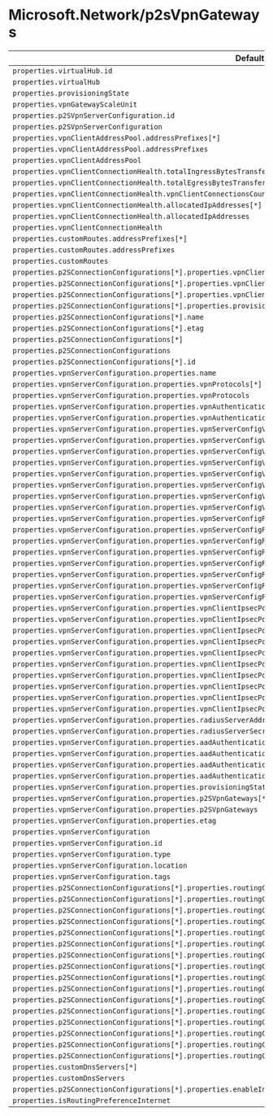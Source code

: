 # Microsoft.Network/p2sVpnGateways

| Default Path | Alias |
|---|---|
| `properties.virtualHub.id` | `Microsoft.Network/p2sVpnGateways/virtualHub.id` |
| `properties.virtualHub` | `Microsoft.Network/p2sVpnGateways/virtualHub` |
| `properties.provisioningState` | `Microsoft.Network/p2sVpnGateways/provisioningState` |
| `properties.vpnGatewayScaleUnit` | `Microsoft.Network/p2sVpnGateways/vpnGatewayScaleUnit` |
| `properties.p2SVpnServerConfiguration.id` | `Microsoft.Network/p2sVpnGateways/p2SVpnServerConfiguration.id` |
| `properties.p2SVpnServerConfiguration` | `Microsoft.Network/p2sVpnGateways/p2SVpnServerConfiguration` |
| `properties.vpnClientAddressPool.addressPrefixes[*]` | `Microsoft.Network/p2sVpnGateways/vpnClientAddressPool.addressPrefixes[*]` |
| `properties.vpnClientAddressPool.addressPrefixes` | `Microsoft.Network/p2sVpnGateways/vpnClientAddressPool.addressPrefixes` |
| `properties.vpnClientAddressPool` | `Microsoft.Network/p2sVpnGateways/vpnClientAddressPool` |
| `properties.vpnClientConnectionHealth.totalIngressBytesTransferred` | `Microsoft.Network/p2sVpnGateways/vpnClientConnectionHealth.totalIngressBytesTransferred` |
| `properties.vpnClientConnectionHealth.totalEgressBytesTransferred` | `Microsoft.Network/p2sVpnGateways/vpnClientConnectionHealth.totalEgressBytesTransferred` |
| `properties.vpnClientConnectionHealth.vpnClientConnectionsCount` | `Microsoft.Network/p2sVpnGateways/vpnClientConnectionHealth.vpnClientConnectionsCount` |
| `properties.vpnClientConnectionHealth.allocatedIpAddresses[*]` | `Microsoft.Network/p2sVpnGateways/vpnClientConnectionHealth.allocatedIpAddresses[*]` |
| `properties.vpnClientConnectionHealth.allocatedIpAddresses` | `Microsoft.Network/p2sVpnGateways/vpnClientConnectionHealth.allocatedIpAddresses` |
| `properties.vpnClientConnectionHealth` | `Microsoft.Network/p2sVpnGateways/vpnClientConnectionHealth` |
| `properties.customRoutes.addressPrefixes[*]` | `Microsoft.Network/p2sVpnGateways/customRoutes.addressPrefixes[*]` |
| `properties.customRoutes.addressPrefixes` | `Microsoft.Network/p2sVpnGateways/customRoutes.addressPrefixes` |
| `properties.customRoutes` | `Microsoft.Network/p2sVpnGateways/customRoutes` |
| `properties.p2SConnectionConfigurations[*].properties.vpnClientAddressPool.addressPrefixes[*]` | `Microsoft.Network/p2sVpnGateways/p2sConnectionConfigurations[*].vpnClientAddressPool.addressPrefixes[*]` |
| `properties.p2SConnectionConfigurations[*].properties.vpnClientAddressPool.addressPrefixes` | `Microsoft.Network/p2sVpnGateways/p2sConnectionConfigurations[*].vpnClientAddressPool.addressPrefixes` |
| `properties.p2SConnectionConfigurations[*].properties.vpnClientAddressPool` | `Microsoft.Network/p2sVpnGateways/p2sConnectionConfigurations[*].vpnClientAddressPool` |
| `properties.p2SConnectionConfigurations[*].properties.provisioningState` | `Microsoft.Network/p2sVpnGateways/p2sConnectionConfigurations[*].provisioningState` |
| `properties.p2SConnectionConfigurations[*].name` | `Microsoft.Network/p2sVpnGateways/p2sConnectionConfigurations[*].name` |
| `properties.p2SConnectionConfigurations[*].etag` | `Microsoft.Network/p2sVpnGateways/p2sConnectionConfigurations[*].etag` |
| `properties.p2SConnectionConfigurations[*]` | `Microsoft.Network/p2sVpnGateways/p2sConnectionConfigurations[*]` |
| `properties.p2SConnectionConfigurations` | `Microsoft.Network/p2sVpnGateways/p2sConnectionConfigurations` |
| `properties.p2SConnectionConfigurations[*].id` | `Microsoft.Network/p2sVpnGateways/p2sConnectionConfigurations[*].id` |
| `properties.vpnServerConfiguration.properties.name` | `Microsoft.Network/p2sVpnGateways/vpnServerConfiguration.name` |
| `properties.vpnServerConfiguration.properties.vpnProtocols[*]` | `Microsoft.Network/p2sVpnGateways/vpnServerConfiguration.vpnProtocols[*]` |
| `properties.vpnServerConfiguration.properties.vpnProtocols` | `Microsoft.Network/p2sVpnGateways/vpnServerConfiguration.vpnProtocols` |
| `properties.vpnServerConfiguration.properties.vpnAuthenticationTypes[*]` | `Microsoft.Network/p2sVpnGateways/vpnServerConfiguration.vpnAuthenticationTypes[*]` |
| `properties.vpnServerConfiguration.properties.vpnAuthenticationTypes` | `Microsoft.Network/p2sVpnGateways/vpnServerConfiguration.vpnAuthenticationTypes` |
| `properties.vpnServerConfiguration.properties.vpnServerConfigVpnClientRootCertificates[*].name` | `Microsoft.Network/p2sVpnGateways/vpnServerConfiguration.vpnServerConfigVpnClientRootCertificates[*].name` |
| `properties.vpnServerConfiguration.properties.vpnServerConfigVpnClientRootCertificates[*].publicCertData` | `Microsoft.Network/p2sVpnGateways/vpnServerConfiguration.vpnServerConfigVpnClientRootCertificates[*].publicCertData` |
| `properties.vpnServerConfiguration.properties.vpnServerConfigVpnClientRootCertificates[*]` | `Microsoft.Network/p2sVpnGateways/vpnServerConfiguration.vpnServerConfigVpnClientRootCertificates[*]` |
| `properties.vpnServerConfiguration.properties.vpnServerConfigVpnClientRootCertificates` | `Microsoft.Network/p2sVpnGateways/vpnServerConfiguration.vpnServerConfigVpnClientRootCertificates` |
| `properties.vpnServerConfiguration.properties.vpnServerConfigVpnClientRevokedCertificates[*].name` | `Microsoft.Network/p2sVpnGateways/vpnServerConfiguration.vpnServerConfigVpnClientRevokedCertificates[*].name` |
| `properties.vpnServerConfiguration.properties.vpnServerConfigVpnClientRevokedCertificates[*].thumbprint` | `Microsoft.Network/p2sVpnGateways/vpnServerConfiguration.vpnServerConfigVpnClientRevokedCertificates[*].thumbprint` |
| `properties.vpnServerConfiguration.properties.vpnServerConfigVpnClientRevokedCertificates[*]` | `Microsoft.Network/p2sVpnGateways/vpnServerConfiguration.vpnServerConfigVpnClientRevokedCertificates[*]` |
| `properties.vpnServerConfiguration.properties.vpnServerConfigVpnClientRevokedCertificates` | `Microsoft.Network/p2sVpnGateways/vpnServerConfiguration.vpnServerConfigVpnClientRevokedCertificates` |
| `properties.vpnServerConfiguration.properties.vpnServerConfigRadiusServerRootCertificates[*].name` | `Microsoft.Network/p2sVpnGateways/vpnServerConfiguration.vpnServerConfigRadiusServerRootCertificates[*].name` |
| `properties.vpnServerConfiguration.properties.vpnServerConfigRadiusServerRootCertificates[*].publicCertData` | `Microsoft.Network/p2sVpnGateways/vpnServerConfiguration.vpnServerConfigRadiusServerRootCertificates[*].publicCertData` |
| `properties.vpnServerConfiguration.properties.vpnServerConfigRadiusServerRootCertificates[*]` | `Microsoft.Network/p2sVpnGateways/vpnServerConfiguration.vpnServerConfigRadiusServerRootCertificates[*]` |
| `properties.vpnServerConfiguration.properties.vpnServerConfigRadiusServerRootCertificates` | `Microsoft.Network/p2sVpnGateways/vpnServerConfiguration.vpnServerConfigRadiusServerRootCertificates` |
| `properties.vpnServerConfiguration.properties.vpnServerConfigRadiusClientRootCertificates[*].name` | `Microsoft.Network/p2sVpnGateways/vpnServerConfiguration.vpnServerConfigRadiusClientRootCertificates[*].name` |
| `properties.vpnServerConfiguration.properties.vpnServerConfigRadiusClientRootCertificates[*].thumbprint` | `Microsoft.Network/p2sVpnGateways/vpnServerConfiguration.vpnServerConfigRadiusClientRootCertificates[*].thumbprint` |
| `properties.vpnServerConfiguration.properties.vpnServerConfigRadiusClientRootCertificates[*]` | `Microsoft.Network/p2sVpnGateways/vpnServerConfiguration.vpnServerConfigRadiusClientRootCertificates[*]` |
| `properties.vpnServerConfiguration.properties.vpnServerConfigRadiusClientRootCertificates` | `Microsoft.Network/p2sVpnGateways/vpnServerConfiguration.vpnServerConfigRadiusClientRootCertificates` |
| `properties.vpnServerConfiguration.properties.vpnClientIpsecPolicies[*].saLifeTimeSeconds` | `Microsoft.Network/p2sVpnGateways/vpnServerConfiguration.vpnClientIpsecPolicies[*].saLifeTimeSeconds` |
| `properties.vpnServerConfiguration.properties.vpnClientIpsecPolicies[*].saDataSizeKilobytes` | `Microsoft.Network/p2sVpnGateways/vpnServerConfiguration.vpnClientIpsecPolicies[*].saDataSizeKilobytes` |
| `properties.vpnServerConfiguration.properties.vpnClientIpsecPolicies[*].ipsecEncryption` | `Microsoft.Network/p2sVpnGateways/vpnServerConfiguration.vpnClientIpsecPolicies[*].ipsecEncryption` |
| `properties.vpnServerConfiguration.properties.vpnClientIpsecPolicies[*].ipsecIntegrity` | `Microsoft.Network/p2sVpnGateways/vpnServerConfiguration.vpnClientIpsecPolicies[*].ipsecIntegrity` |
| `properties.vpnServerConfiguration.properties.vpnClientIpsecPolicies[*].ikeEncryption` | `Microsoft.Network/p2sVpnGateways/vpnServerConfiguration.vpnClientIpsecPolicies[*].ikeEncryption` |
| `properties.vpnServerConfiguration.properties.vpnClientIpsecPolicies[*].ikeIntegrity` | `Microsoft.Network/p2sVpnGateways/vpnServerConfiguration.vpnClientIpsecPolicies[*].ikeIntegrity` |
| `properties.vpnServerConfiguration.properties.vpnClientIpsecPolicies[*].dhGroup` | `Microsoft.Network/p2sVpnGateways/vpnServerConfiguration.vpnClientIpsecPolicies[*].dhGroup` |
| `properties.vpnServerConfiguration.properties.vpnClientIpsecPolicies[*].pfsGroup` | `Microsoft.Network/p2sVpnGateways/vpnServerConfiguration.vpnClientIpsecPolicies[*].pfsGroup` |
| `properties.vpnServerConfiguration.properties.vpnClientIpsecPolicies[*]` | `Microsoft.Network/p2sVpnGateways/vpnServerConfiguration.vpnClientIpsecPolicies[*]` |
| `properties.vpnServerConfiguration.properties.vpnClientIpsecPolicies` | `Microsoft.Network/p2sVpnGateways/vpnServerConfiguration.vpnClientIpsecPolicies` |
| `properties.vpnServerConfiguration.properties.radiusServerAddress` | `Microsoft.Network/p2sVpnGateways/vpnServerConfiguration.radiusServerAddress` |
| `properties.vpnServerConfiguration.properties.radiusServerSecret` | `Microsoft.Network/p2sVpnGateways/vpnServerConfiguration.radiusServerSecret` |
| `properties.vpnServerConfiguration.properties.aadAuthenticationParameters.aadTenant` | `Microsoft.Network/p2sVpnGateways/vpnServerConfiguration.aadAuthenticationParameters.aadTenant` |
| `properties.vpnServerConfiguration.properties.aadAuthenticationParameters.aadAudience` | `Microsoft.Network/p2sVpnGateways/vpnServerConfiguration.aadAuthenticationParameters.aadAudience` |
| `properties.vpnServerConfiguration.properties.aadAuthenticationParameters.aadIssuer` | `Microsoft.Network/p2sVpnGateways/vpnServerConfiguration.aadAuthenticationParameters.aadIssuer` |
| `properties.vpnServerConfiguration.properties.aadAuthenticationParameters` | `Microsoft.Network/p2sVpnGateways/vpnServerConfiguration.aadAuthenticationParameters` |
| `properties.vpnServerConfiguration.properties.provisioningState` | `Microsoft.Network/p2sVpnGateways/vpnServerConfiguration.provisioningState` |
| `properties.vpnServerConfiguration.properties.p2SVpnGateways[*]` | `Microsoft.Network/p2sVpnGateways/vpnServerConfiguration.p2SVpnGateways[*]` |
| `properties.vpnServerConfiguration.properties.p2SVpnGateways` | `Microsoft.Network/p2sVpnGateways/vpnServerConfiguration.p2SVpnGateways` |
| `properties.vpnServerConfiguration.properties.etag` | `Microsoft.Network/p2sVpnGateways/vpnServerConfiguration.etag` |
| `properties.vpnServerConfiguration` | `Microsoft.Network/p2sVpnGateways/vpnServerConfiguration` |
| `properties.vpnServerConfiguration.id` | `Microsoft.Network/p2sVpnGateways/vpnServerConfiguration.id` |
| `properties.vpnServerConfiguration.type` | `Microsoft.Network/p2sVpnGateways/vpnServerConfiguration.type` |
| `properties.vpnServerConfiguration.location` | `Microsoft.Network/p2sVpnGateways/vpnServerConfiguration.location` |
| `properties.vpnServerConfiguration.tags` | `Microsoft.Network/p2sVpnGateways/vpnServerConfiguration.tags` |
| `properties.p2SConnectionConfigurations[*].properties.routingConfiguration.associatedRouteTable.id` | `Microsoft.Network/p2sVpnGateways/p2SConnectionConfigurations[*].routingConfiguration.associatedRouteTable.id` |
| `properties.p2SConnectionConfigurations[*].properties.routingConfiguration.associatedRouteTable` | `Microsoft.Network/p2sVpnGateways/p2SConnectionConfigurations[*].routingConfiguration.associatedRouteTable` |
| `properties.p2SConnectionConfigurations[*].properties.routingConfiguration.propagatedRouteTables.labels[*]` | `Microsoft.Network/p2sVpnGateways/p2SConnectionConfigurations[*].routingConfiguration.propagatedRouteTables.labels[*]` |
| `properties.p2SConnectionConfigurations[*].properties.routingConfiguration.propagatedRouteTables.labels` | `Microsoft.Network/p2sVpnGateways/p2SConnectionConfigurations[*].routingConfiguration.propagatedRouteTables.labels` |
| `properties.p2SConnectionConfigurations[*].properties.routingConfiguration.propagatedRouteTables.ids[*].id` | `Microsoft.Network/p2sVpnGateways/p2SConnectionConfigurations[*].routingConfiguration.propagatedRouteTables.ids[*].id` |
| `properties.p2SConnectionConfigurations[*].properties.routingConfiguration.propagatedRouteTables.ids[*]` | `Microsoft.Network/p2sVpnGateways/p2SConnectionConfigurations[*].routingConfiguration.propagatedRouteTables.ids[*]` |
| `properties.p2SConnectionConfigurations[*].properties.routingConfiguration.propagatedRouteTables.ids` | `Microsoft.Network/p2sVpnGateways/p2SConnectionConfigurations[*].routingConfiguration.propagatedRouteTables.ids` |
| `properties.p2SConnectionConfigurations[*].properties.routingConfiguration.propagatedRouteTables` | `Microsoft.Network/p2sVpnGateways/p2SConnectionConfigurations[*].routingConfiguration.propagatedRouteTables` |
| `properties.p2SConnectionConfigurations[*].properties.routingConfiguration.vnetRoutes.staticRoutes[*].name` | `Microsoft.Network/p2sVpnGateways/p2SConnectionConfigurations[*].routingConfiguration.vnetRoutes.staticRoutes[*].name` |
| `properties.p2SConnectionConfigurations[*].properties.routingConfiguration.vnetRoutes.staticRoutes[*].addressPrefixes[*]` | `Microsoft.Network/p2sVpnGateways/p2SConnectionConfigurations[*].routingConfiguration.vnetRoutes.staticRoutes[*].addressPrefixes[*]` |
| `properties.p2SConnectionConfigurations[*].properties.routingConfiguration.vnetRoutes.staticRoutes[*].addressPrefixes` | `Microsoft.Network/p2sVpnGateways/p2SConnectionConfigurations[*].routingConfiguration.vnetRoutes.staticRoutes[*].addressPrefixes` |
| `properties.p2SConnectionConfigurations[*].properties.routingConfiguration.vnetRoutes.staticRoutes[*].nextHopIpAddress` | `Microsoft.Network/p2sVpnGateways/p2SConnectionConfigurations[*].routingConfiguration.vnetRoutes.staticRoutes[*].nextHopIpAddress` |
| `properties.p2SConnectionConfigurations[*].properties.routingConfiguration.vnetRoutes.staticRoutes[*]` | `Microsoft.Network/p2sVpnGateways/p2SConnectionConfigurations[*].routingConfiguration.vnetRoutes.staticRoutes[*]` |
| `properties.p2SConnectionConfigurations[*].properties.routingConfiguration.vnetRoutes.staticRoutes` | `Microsoft.Network/p2sVpnGateways/p2SConnectionConfigurations[*].routingConfiguration.vnetRoutes.staticRoutes` |
| `properties.p2SConnectionConfigurations[*].properties.routingConfiguration.vnetRoutes` | `Microsoft.Network/p2sVpnGateways/p2SConnectionConfigurations[*].routingConfiguration.vnetRoutes` |
| `properties.p2SConnectionConfigurations[*].properties.routingConfiguration` | `Microsoft.Network/p2sVpnGateways/p2SConnectionConfigurations[*].routingConfiguration` |
| `properties.customDnsServers[*]` | `Microsoft.Network/p2sVpnGateways/customDnsServers[*]` |
| `properties.customDnsServers` | `Microsoft.Network/p2sVpnGateways/customDnsServers` |
| `properties.p2SConnectionConfigurations[*].properties.enableInternetSecurity` | `Microsoft.Network/p2svpnGateways/p2SConnectionConfigurations[*].enableInternetSecurity` |
| `properties.isRoutingPreferenceInternet` | `Microsoft.Network/p2svpnGateways/isRoutingPreferenceInternet` |

